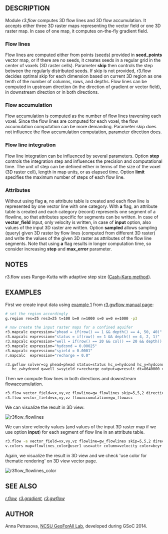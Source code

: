 ## DESCRIPTION

Module *r3.flow* computes 3D flow lines and 3D flow accumulation. It
accepts either three 3D raster maps representing the vector field or one
3D raster map. In case of one map, it computes on-the-fly gradient
field.

### Flow lines

Flow lines are computed either from points (seeds) provided in
**seed_points** vector map, or if there are no seeds, it creates seeds
in a regular grid in the center of voxels (3D raster cells). Parameter
**skip** then controls the step between the regularly distributed seeds.
If skip is not provided, r3.flow decides optimal skip for each dimension
based on current 3D region as one tenth of the number of columns, rows,
and depths. Flow lines can be computed in upstream direction (in the
direction of gradient or vector field), in downstream direction or in
both directions.

### Flow accumulation

Flow accumulation is computed as the number of flow lines traversing
each voxel. Since the flow lines are computed for each voxel, the flow
accumulation computation can be more demanding. Parameter skip does not
influence the flow accumulation computation, parameter direction does.

### Flow line integration

Flow line integration can be influenced by several parameters. Option
**step** controls the integration step and influences the precision and
computational time. The unit of step can be defined either in terms of
the size of the voxel (3D raster cell), length in map units, or as
elapsed time. Option **limit** specifies the maximum number of steps of
each flow line.

### Attributes

Without using flag **a**, no attribute table is created and each flow
line is represented by one vector line with one category. With **a**
flag, an attribute table is created and each category (record)
represents one segment of a flowline, so that attributes specific for
segments can be written. In case of **vector_field** input, only
velocity is written, in case of **input** option, also values of the
input 3D raster are written. Option **sampled** allows sampling (query)
given 3D raster by flow lines (computed from different 3D raster) and
write the values of the given 3D raster as attributes of the flow line
segments. Note that using **a** flag results in longer computation time,
so consider increasing **step** and **max_error** parameter.

## NOTES

r3.flow uses Runge-Kutta with adaptive step size ([Cash-Karp
method](https://en.wikipedia.org/wiki/Cash-Karp_method)).

## EXAMPLES

First we create input data using [example 1](r3.gwflow.md#example-1)
from [r3.gwflow manual page](r3.gwflow.md):

```sh
# set the region accordingly
g.region res=25 res3=25 t=100 b=0 n=1000 s=0 w=0 e=1000 -p3

# now create the input raster maps for a confined aquifer
r3.mapcalc expression="phead = if(row() == 1 && depth() == 4, 50, 40)"
r3.mapcalc expression="status = if(row() == 1 && depth() == 4, 2, 1)"
r3.mapcalc expression="well = if(row() == 20 && col() == 20 && depth() == 2, -0.25, 0)"
r3.mapcalc expression="hydcond = 0.00025"
r3.mapcalc expression="syield = 0.0001"
r.mapcalc  expression="recharge = 0.0"

r3.gwflow solver=cg phead=phead status=status hc_x=hydcond hc_y=hydcond  \
   hc_z=hydcond q=well s=syield r=recharge output=gwresult dt=8640000 vx=vx vy=vy vz=vz budget=budget
```

Then we compute flow lines in both directions and downstream
flowaccumulation.

```sh
r3.flow vector_field=vx,vy,vz flowline=gw_flowlines skip=5,5,2 direction=both
r3.flow vector_field=vx,vy,vz flowaccumulation=gw_flowacc
```

We can visualize the result in 3D view:

![r3flow_flowlines](r3flow_flowlines.png)

We can store velocity values (and values of the input 3D raster map if
we use option **input**) for each segment of flow line in an attribute
table.

```sh
r3.flow -a vector_field=vx,vy,vz flowline=gw_flowlines skip=5,5,2 direction=both
v.colors map=flowlines_color@user1 use=attr column=velocity color=bcyr
```

Again, we visualize the result in 3D view and we check 'use color for
thematic rendering' on 3D view vector page.

![r3flow_flowlines_color](r3flow_flowlines_color.png)

## SEE ALSO

*[r.flow](r.flow.md), [r3.gradient](r3.gradient.md),
[r3.gwflow](r3.gwflow.md)*

## AUTHOR

Anna Petrasova, [NCSU GeoForAll
Lab](https://geospatial.ncsu.edu/geoforall/), developed during GSoC
2014.
